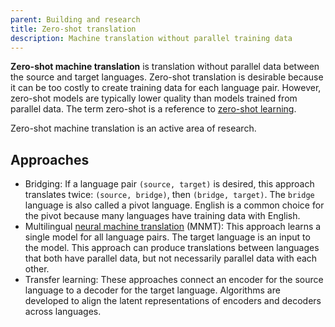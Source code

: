 ```yaml
---
parent: Building and research
title: Zero-shot translation
description: Machine translation without parallel training data
---
```


**Zero-shot machine translation** is translation without parallel data between the source and target languages.
Zero-shot translation is desirable because it can be too costly to create training data for each language pair.
However, zero-shot models are typically lower quality than models trained from parallel data.
The term zero-shot is a reference to [zero-shot learning](https://en.wikipedia.org/wiki/Zero-shot_learning).

Zero-shot machine translation is an active area of research.

## Approaches

- Bridging: If a language pair `(source, target)` is desired, this approach translates twice: `(source, bridge)`, then `(bridge, target)`. The `bridge` language is also called a pivot language. English is a common choice for the pivot because many languages have training data with English.
- Multilingual [neural machine translation](/approaches/neural-machine-translation.md) (MNMT): This approach learns a single model for all language pairs. The target language is an input to the model. This approach can produce translations between languages that both have parallel data, but not necessarily parallel data with each other. 
- Transfer learning: These approaches connect an encoder for the source language to a decoder for the target language. Algorithms are developed to align the latent representations of encoders and decoders across languages.


